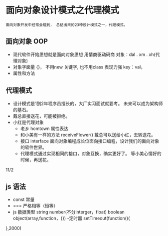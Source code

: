 # 面向对象设计模式之代理模式
    面向对象开发中经常会碰到， 总结出来的23种设计模式之一，代理模式。
## 面向对象 OOP
- 现代软件开始思想就是面向对象思想
   用情商驱动码商
  对象：dal . xm . xh(代理对象)
- 对象字面量
  {}， 不用new 关键字, 也不用class
  表现力强 key：val，
- 属性和方法  

## 代理模式 
- 设计模式是1到2年程序员擅长的，大厂实习面试就要考。
   未来可以成为架构师的基石。
- 戴总直接送花，可能被拒绝。
- 小红是代理对象
   - 老乡 homtown 属性表达
   - 和小美有一样的方法 receiveFlower()
    戴总可以送给小红，去转送花。
    - 接口 interface
        面向对象编程成长位面向接口编程，设计我们的面向对象的软件世界。
    - 代理模式通过实现相同的接口，对象互换，确实更好了。
      等小美心情好的时候，再送花。

11/2
## js 语法
- const 常量
- === 严格相等（恒等）
- js 数据类型
  string number(不分interger，float) boolean object(array,function，{})
-定时器 setTimeout(function(){

},2000)